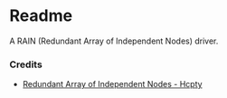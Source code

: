 # Readme
A RAIN (Redundant Array of Independent Nodes) driver.

### Credits
- [Redundant Array of Independent Nodes - Hcpty](https://github.com/hcpty/redundant-array-of-independent-nodes)
